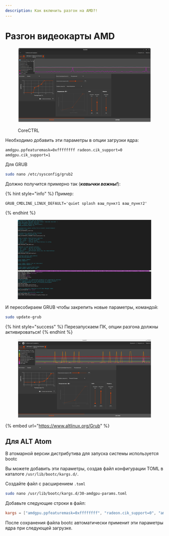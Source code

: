 ```yaml
---
description: Как включить разгон на AMD?!
---
```


# Разгон видеокарты AMD

<figure><img src="../../.gitbook/assets/Снимок экрана от 2022-10-29 13-41-07.png" alt=""><figcaption><p>CoreCTRL</p></figcaption></figure>

Необходимо добавить эти параметры в опции загрузки ядра:

```
amdgpu.ppfeaturemask=0xffffffff radeon.cik_support=0 amdgpu.cik_support=1
```

Для GRUB

```bash
sudo nano /etc/sysconfig/grub2
```

Должно получится примерно так (_**кавычки важны!**_):

{% hint style="info" %}
Пример:&#x20;

```
GRUB_CMDLINE_LINUX_DEFAULT='quiet splash ваш_пункт1 ваш_пункт2'
```
{% endhint %}

<figure><img src="../../.gitbook/assets/Снимок экрана от 2023-06-11 19-46-31.png" alt=""><figcaption></figcaption></figure>

И пересобираем GRUB чтобы закрепить новые параметры, командой:

```bash
sudo update-grub
```

{% hint style="success" %}
Перезапускаем ПК, опции разгона должны активироваться!
{% endhint %}

<figure><img src="../../.gitbook/assets/Снимок экрана от 2023-06-11 19-48-21.png" alt=""><figcaption></figcaption></figure>

{% embed url="https://www.altlinux.org/Grub" %}



## Для ALT Atom&#x20;

В атомарной версии дистрибутива для запуска системы используется bootc

Вы можете добавить эти параметры, создав файл конфигурации TOML в каталоге `/usr/lib/bootc/kargs.d/`.

Создайте файл с расширением `.toml`

```bash
sudo nano /usr/lib/bootc/kargs.d/30-amdgpu-params.toml
```

Добавьте следующие строки в файл:

```toml
kargs = ["amdgpu.ppfeaturemask=0xffffffff", "radeon.cik_support=0", "amdgpu.cik_support=1"]
```

После сохранения файла bootc автоматически применит эти параметры ядра при следующей загрузке.
